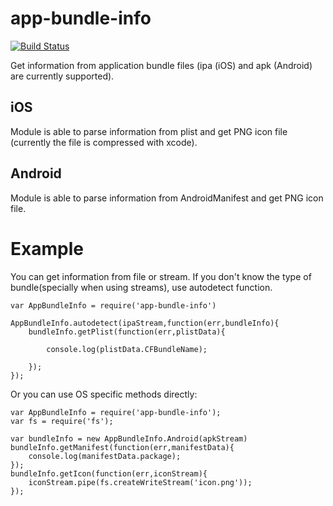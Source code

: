 # app-bundle-info

[![Build Status](https://travis-ci.org/jakubknejzlik/app-bundle-info.svg?branch=master)](https://travis-ci.org/jakubknejzlik/app-bundle-info)

Get information from application bundle files (ipa (iOS) and apk (Android) are currently supported).

## iOS
Module is able to parse information from plist and get PNG icon file (currently the file is compressed with xcode).

## Android
Module is able to parse information from AndroidManifest and get PNG icon file.

# Example
You can get information from file or stream. If you don't know the type of bundle(specially when using streams), use autodetect function.

```
var AppBundleInfo = require('app-bundle-info')

AppBundleInfo.autodetect(ipaStream,function(err,bundleInfo){
    bundleInfo.getPlist(function(err,plistData){

        console.log(plistData.CFBundleName);

    });
});
```

Or you can use OS specific methods directly:


```
var AppBundleInfo = require('app-bundle-info');
var fs = require('fs');

var bundleInfo = new AppBundleInfo.Android(apkStream)
bundleInfo.getManifest(function(err,manifestData){
    console.log(manifestData.package);
});
bundleInfo.getIcon(function(err,iconStream){
    iconStream.pipe(fs.createWriteStream('icon.png'));
});
```